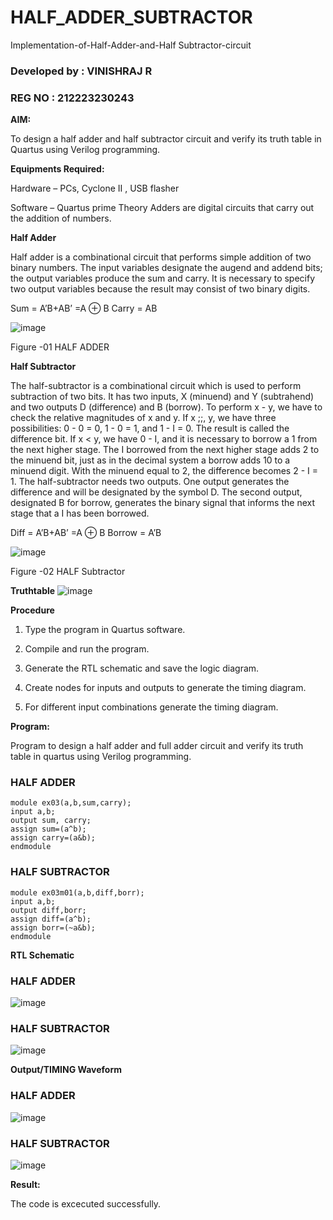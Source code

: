 # HALF_ADDER_SUBTRACTOR

Implementation-of-Half-Adder-and-Half Subtractor-circuit

### Developed by : VINISHRAJ R
### REG NO : 212223230243

**AIM:**

To design a half adder and half subtractor circuit and verify its truth table in Quartus using Verilog programming.

**Equipments Required:**

Hardware – PCs, Cyclone II , USB flasher 

Software – Quartus prime Theory Adders are digital circuits that carry out the addition of numbers.

**Half Adder**

Half adder is a combinational circuit that performs simple addition of two binary numbers. The input variables designate the augend and addend bits; the output variables produce the sum and carry. It is necessary to specify two output variables because the result may consist of two binary digits.

Sum = A’B+AB’ =A ⊕ B Carry = AB

![image](https://github.com/naavaneetha/HALF_ADDER_SUBTRACTOR/assets/154305477/bd4a0b2c-cdbc-4184-ab08-81578f121e1f)

Figure -01 HALF ADDER

**Half Subtractor**

The half-subtractor is a combinational circuit which is used to perform subtraction of two bits. It has two inputs, X (minuend) and Y (subtrahend) and two outputs D (difference) and B (borrow). To perform x - y, we have to check the relative magnitudes of x and y. If x ;;, y, we have three possibilities: 0 - 0 = 0, 1 - 0 = 1, and 1 - I = 0. The result is called the difference bit. If x < y, we have 0 - I, and it is necessary to borrow a 1 from the next higher stage. The I borrowed from the next higher stage adds 2 to the minuend bit, just as in the decimal system a borrow adds 10 to a minuend digit. With the minuend equal to 2, the difference becomes 2 - I = 1. The half-subtractor needs two outputs. One output generates the difference and will be designated by the symbol D. The second output, designated B for borrow, generates the binary signal that informs the next stage that a I has been borrowed. 

Diff = A’B+AB’ =A ⊕ B
Borrow = A’B

 ![image](https://github.com/naavaneetha/HALF_ADDER_SUBTRACTOR/assets/154305477/d76b099c-513f-4e7c-843a-e2fd028a531a)

Figure -02 HALF Subtractor

**Truthtable**
![image](https://github.com/user-attachments/assets/70173df4-3d46-4539-b86b-20232269ac01)

**Procedure**

1.	Type the program in Quartus software.

2.	Compile and run the program.

3.	Generate the RTL schematic and save the logic diagram.

4.	Create nodes for inputs and outputs to generate the timing diagram.

5.	For different input combinations generate the timing diagram.


**Program:**

 Program to design a half adder and full adder circuit and verify its truth table in quartus using Verilog programming.
### HALF ADDER
```
module ex03(a,b,sum,carry);
input a,b;
output sum, carry;
assign sum=(a^b);
assign carry=(a&b);
endmodule
```
### HALF SUBTRACTOR
```
module ex03m01(a,b,diff,borr);
input a,b;
output diff,borr;
assign diff=(a^b);
assign borr=(~a&b);
endmodule
```




**RTL Schematic**
### HALF ADDER
![image](https://github.com/user-attachments/assets/1bfef1fe-44d4-4034-a79f-09ebfcbaf60c)

### HALF SUBTRACTOR
![image](https://github.com/user-attachments/assets/b43b2921-9250-4f47-9823-a58dafe6e289)


**Output/TIMING Waveform**
### HALF ADDER
![image](https://github.com/user-attachments/assets/9f7c603a-07f0-43b0-a9b1-0c178a6b3c46)

### HALF SUBTRACTOR
![image](https://github.com/user-attachments/assets/cc18459e-c488-41d0-a2da-b72af6e8d0d7)


**Result:**

 The code is excecuted successfully.
